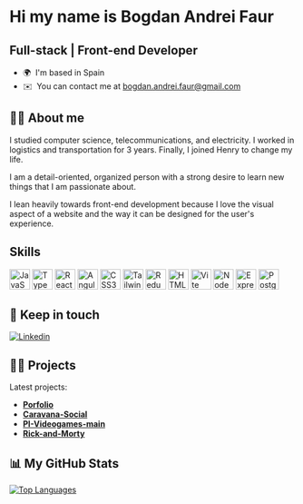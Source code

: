 Hi my name is Bogdan Andrei Faur
=================================================================================================================================================

Full-stack | Front-end Developer
----------------------------------

* 🌍  I'm based in Spain
* ✉️  You can contact me at [bogdan.andrei.faur@gmail.com](mailto:bogdan.andrei.faur@gmail.com)

## 👨‍💼 About me

<p>I studied computer science, telecommunications, and electricity. I worked in logistics and transportation for 3 years. Finally, I joined Henry to change my life.

I am a detail-oriented, organized person with a strong desire to learn new things that I am passionate about.

I lean heavily towards front-end development because I love the visual aspect of a website and the way it can be designed for the user's experience.</p>

## Skills


<p align="left">
<a href="https://developer.mozilla.org/en-US/docs/Web/JavaScript" target="_blank" rel="noreferrer"><img src="https://raw.githubusercontent.com/danielcranney/readme-generator/main/public/icons/skills/javascript-colored.svg" width="36" height="36" alt="JavaScript" /></a>
<a href="https://www.typescriptlang.org/" target="_blank" rel="noreferrer"><img src="https://raw.githubusercontent.com/danielcranney/readme-generator/main/public/icons/skills/typescript-colored.svg" width="36" height="36" alt="TypeScript" /></a>
<a href="https://reactjs.org/" target="_blank" rel="noreferrer"><img src="https://raw.githubusercontent.com/danielcranney/readme-generator/main/public/icons/skills/react-colored.svg" width="36" height="36" alt="React" /></a>
<a href="https://angular.dev/" target="_blank" rel="noreferrer"><img src="https://cdn4.iconfinder.com/data/icons/logos-and-brands/512/21_Angular_logo_logos-512.png" width="36" height="36" alt="Angular" /></a>
<a href="https://www.w3.org/TR/CSS/#css" target="_blank" rel="noreferrer"><img src="https://raw.githubusercontent.com/danielcranney/readme-generator/main/public/icons/skills/css3-colored.svg" width="36" height="36" alt="CSS3" /></a>
<a href="https://tailwindcss.com/" target="_blank" rel="noreferrer"><img src="https://raw.githubusercontent.com/danielcranney/readme-generator/main/public/icons/skills/tailwindcss-colored.svg" width="36" height="36" alt="TailwindCSS" /></a>
<a href="https://redux.js.org/" target="_blank" rel="noreferrer"><img src="https://raw.githubusercontent.com/danielcranney/readme-generator/main/public/icons/skills/redux-colored.svg" width="36" height="36" alt="Redux" /></a>
<a href="https://developer.mozilla.org/en-US/docs/Glossary/HTML5" target="_blank" rel="noreferrer"><img src="https://raw.githubusercontent.com/danielcranney/readme-generator/main/public/icons/skills/html5-colored.svg" width="36" height="36" alt="HTML5" /></a>
<a href="https://vitejs.dev/" target="_blank" rel="noreferrer"><img src="https://raw.githubusercontent.com/danielcranney/readme-generator/main/public/icons/skills/vite-colored.svg" width="36" height="36" alt="Vite" /></a>
<a href="https://nodejs.org/en/" target="_blank" rel="noreferrer"><img src="https://raw.githubusercontent.com/danielcranney/readme-generator/main/public/icons/skills/nodejs-colored.svg" width="36" height="36" alt="NodeJS" /></a>
<a href="https://expressjs.com/" target="_blank" rel="noreferrer"><img src="https://raw.githubusercontent.com/danielcranney/readme-generator/main/public/icons/skills/express-colored.svg" width="36" height="36" alt="Express" /></a>
<a href="https://www.postgresql.org/" target="_blank" rel="noreferrer"><img src="https://raw.githubusercontent.com/danielcranney/readme-generator/main/public/icons/skills/postgresql-colored.svg" width="36" height="36" alt="PostgreSQL" /></a>
</p>

## 👋 Keep in touch

[![Linkedin](https://img.shields.io/badge/LinkedIn-0077B5?style=for-the-badge&logo=linkedin&logoColor=white)](https://www.linkedin.com/in/bogdan-andrei-faur/)

## 👨‍💻 Projects

Latest projects:
- **[Porfolio](https://bogdan-andrei-faur.onrender.com/)**
- **[Caravana-Social](https://caravana.onrender.com/)**
- **[ PI-Videogames-main](https://gamelibraryhub.onrender.com/)**
- **[Rick-and-Morty](https://github.com/Bogdan-Andrei-Faur/Rick-and-Morty)**


## 📊 My GitHub Stats

<a href="https://github.com/Bogdan-Andrei-Faur" align="left"><img src="https://github-readme-stats.vercel.app/api/top-langs/?username=Bogdan-Andrei-Faur&langs_count=10&title_color=0891b2&text_color=ffffff&icon_color=0891b2&bg_color=1c1917&hide_border=true&locale=en&custom_title=Top%20%Languages" alt="Top Languages" /></a>
